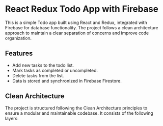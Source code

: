 # React Redux Todo App with Firebase

This is a simple Todo app built using React and Redux, integrated with Firebase for database functionality. The project follows a clean architecture approach to maintain a clear separation of concerns and improve code organization.

## Features

- Add new tasks to the todo list.
- Mark tasks as completed or uncompleted.
- Delete tasks from the list.
- Data is stored and synchronized in Firebase Firestore.

## Clean Architecture

The project is structured following the Clean Architecture principles to ensure a modular and maintainable codebase. It consists of the following layers:

